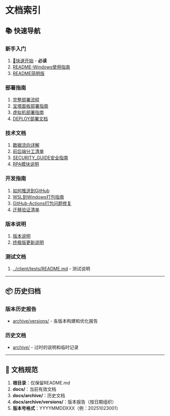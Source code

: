 # 文档索引

## 📚 快速导航

### 新手入门
1. [🚀快速开始](🚀快速开始-请先阅读.md) - **必读**
2. [README-Windows使用指南](README-Windows使用指南.md)
3. [README简明版](README_简明版.md)

### 部署指南
1. [完整部署流程](完整部署流程.md)
2. [宝塔面板部署指南](宝塔面板部署指南.md)
3. [虚拟机部署指南](虚拟机部署指南.md)
4. [DEPLOY部署文档](DEPLOY.md)

### 技术文档
1. [数据流向详解](数据流向详解.md)
2. [前后端分工清单](前后端分工清单.md)
3. [SECURITY_GUIDE安全指南](SECURITY_GUIDE.md)
4. [RPA模块说明](RPA模块说明.md)

### 开发指南
1. [如何推送到GitHub](如何推送到GitHub.md)
2. [WSL到Windows打包指南](WSL到Windows打包指南.md)
3. [GitHub-Actions打包问题修复](GitHub-Actions打包问题修复说明.md)
4. [迁移验证清单](迁移验证清单.md)

### 版本说明
1. [版本说明](版本说明.md)
2. [终极版更新说明](终极版更新说明.md)

### 测试文档
1. [../client/tests/README.md](../client/tests/README.md) - 测试说明

---

## 📦 历史归档

### 版本历史报告
- [archive/versions/](archive/versions/) - 各版本构建和优化报告

### 历史文档
- [archive/](archive/) - 过时的说明和临时记录

---

## 🎯 文档规范

1. **根目录**：仅保留README.md
2. **docs/**：当前有效文档
3. **docs/archive/**：历史文档
4. **docs/archive/versions/**：版本报告（按日期组织）
5. **版本号格式**：YYYYMMDDXXX（例：20251023001）

